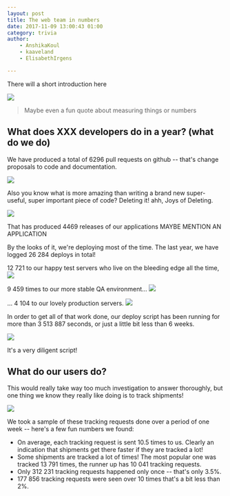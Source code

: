 ```yaml
---
layout: post
title: The web team in numbers
date: 2017-11-09 13:00:43 01:00
category: trivia
author:
    - AnshikaKoul
    - kaaveland
    - ElisabethIrgens

---
```


There will a short introduction here

<img src="{{ site.baseurl }}/img/webteam-in-numbers/developers.svg">


> Maybe even a fun quote about measuring things or numbers

What does XXX developers do in a year? (what do we do)
---

We have produced a total of 6296 pull requests on github -- that's change proposals to code and documentation.

<img src="{{ site.baseurl }}/img/webteam-in-numbers/pullrequests.svg">

Also you know what is more amazing than writing a brand new super-useful, super important piece of code? Deleting it! ahh, Joys of Deleting. 

<img src="{{ site.baseurl }}/img/webteam-in-numbers/deletions.svg">

That has produced 4469 releases of our applications MAYBE MENTION AN APPLICATION

By the looks of it, we're deploying most of the time. The last year, we have logged 26 284 deploys in total! 

12 721 to our happy test servers who live on the bleeding edge all the time, 
<img src="{{ site.baseurl }}/img/webteam-in-numbers/deploys-test.svg">

9 459 times to our more stable QA environment...
<img src="{{ site.baseurl }}/img/webteam-in-numbers/deploys-qa.svg"> 
 
... 4 104 to our lovely production servers. 
<img src="{{ site.baseurl }}/img/webteam-in-numbers/deploys-prod.svg"> 

In order to get all of that work done, our deploy script has been running for more than 3 513 887 seconds, or just a little bit less than 6 weeks.

<img src="{{ site.baseurl }}/img/webteam-in-numbers/deploy-script.svg">

It's a very diligent script!

What do our users do?
---

This would really take way too much investigation to answer thoroughly, but one thing we know they really like doing is to track shipments! 

<img src="{{ site.baseurl }}/img/webteam-in-numbers/tracking.svg">

We took a sample of these tracking requests done over a period of one week -- here's a few fun numbers we found:

- On average, each tracking request is sent 10.5 times to us. Clearly an indication that shipments get there faster if they are tracked a lot!
- Some shipments are tracked a lot of times! The most popular one was tracked 13 791 times, the runner up has 10 041 tracking requests.
- Only 312 231 tracking requests happened only once -- that's only 3.5%.
- 177 856 tracking requests were seen over 10 times that's a bit less than 2%.


